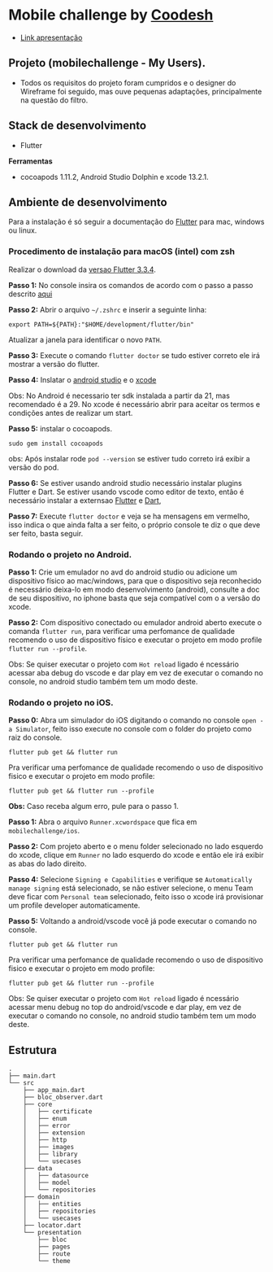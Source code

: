 # Mobile challenge by [Coodesh](https://lab.coodesh.com/public-challenges/mobile-challenge)

* [Link apresentação](https://www.loom.com/embed/4ef8d5290e9b461f83514ae0b592836b)

## Projeto (mobilechallenge - My Users).

* Todos os requisitos do projeto foram cumpridos e o designer do Wireframe foi seguido, mas ouve pequenas adaptações, principalmente na questão do filtro.

## Stack de desenvolvimento
* Flutter

**Ferramentas**
* cocoapods 1.11.2, Android Studio Dolphin e xcode 13.2.1.

## Ambiente de desenvolvimento

Para a instalação é só seguir a documentação do [Flutter](https://flutter.dev/docs/get-started/install) para mac, windows ou linux.

### Procedimento de instalação para macOS (intel) com zsh

Realizar o download da [versao Flutter 3.3.4](https://flutter.dev/docs/get-started/install/macos).

**Passo 1:** No console insira os comandos de acordo com o passo a passo descrito [aqui](https://flutter.dev/docs/get-started/install/macos)

**Passo 2:** Abrir o arquivo ```~/.zshrc``` e inserir a seguinte linha:

```
export PATH=${PATH}:"$HOME/development/flutter/bin"
```
Atualizar a janela para identificar o novo ```PATH```.

**Passo 3:** Execute o comando ```flutter doctor``` se tudo estiver correto ele irá mostrar a versão do flutter.

**Passo 4:** Inslatar o [android studio](https://developer.android.com/studio) e o [xcode](https://apps.apple.com/br/app/xcode/id497799835?mt=12)

Obs: No Android é necessario ter sdk instalada a partir da 21, mas recomendado é a 29. No xcode é necessário abrir para aceitar os termos e condições antes de realizar um start.


**Passo 5:** instalar o cocoapods.

```
sudo gem install cocoapods
```

obs: Após instalar rode ```pod --version``` se estiver tudo correto irá exibir a versão do pod.

**Passo 6:** Se estiver usando android studio necessário instalar plugins Flutter e Dart. Se estiver usando vscode como editor de texto, então é necessário instalar a externsao [Flutter](https://marketplace.visualstudio.com/items?itemName=Dart-Code.flutter) e [Dart](https://marketplace.visualstudio.com/items?itemName=Dart-Code.dart-code),

**Passo 7:** Execute ```flutter doctor``` e veja se ha mensagens em vermelho, isso indica o que ainda falta a ser feito, o próprio console te diz o que deve ser feito, basta seguir.

### Rodando o projeto no Android.

**Passo 1:** Crie um emulador no avd do android studio ou adicione um dispositivo físico ao mac/windows, para que o dispositivo seja reconhecido é necessário deixa-lo em modo desenvolvimento (android), consulte a doc  de seu dispositivo, no iphone basta que seja compatível com o a versão do xcode.

**Passo 2:** Com dispositivo conectado ou emulador android aberto execute o comanda ```flutter run```, para verificar uma perfomance de qualidade recomendo o uso de dispositivo físico e executar o projeto em modo profile ```flutter run --profile```.

Obs: Se quiser executar o projeto com ```Hot reload``` ligado é ncessário acessar aba debug do vscode e dar play em vez de executar o comando no console, no android studio também tem um modo deste.


### Rodando o projeto no iOS.

**Passo 0:** Abra um simulador do iOS  digitando o comando no console ```open -a Simulator```, feito isso execute no console com o folder do projeto como raiz do console.
```
flutter pub get && flutter run
```
Pra verificar uma perfomance de qualidade recomendo o uso de dispositivo fisico e executar o projeto em modo profile:

 ```
flutter pub get && flutter run --profile
 ```

**Obs:** Caso receba algum erro, pule para o passo 1.

**Passo 1:** Abra o arquivo ```Runner.xcwordspace``` que fica em ```mobilechallenge/ios```.

**Passo 2:** Com projeto aberto e o menu folder selecionado no lado esquerdo do xcode, clique em ```Runner``` no lado esquerdo do xcode e então ele irá exibir as abas do lado direito.

**Passo 4:** Selecione ```Signing e Capabilities``` e verifique se ```Automatically manage signing``` está selecionado, se não estiver selecione, o menu Team deve ficar com ```Personal team``` selecionado, feito isso o xcode irá provisionar um profile developer automaticamente.

**Passo 5:** Voltando a android/vscode você já pode executar o comando no console.

```
flutter pub get && flutter run
```
Pra verificar uma perfomance de qualidade recomendo o uso de dispositivo fisico e executar o projeto em modo profile:

 ```
flutter pub get && flutter run --profile
 ```

Obs: Se quiser executar o projeto com ```Hot reload``` ligado é ncessário acessar menu debug no top do android/vscode e dar play, em vez de executar o comando no console, no android studio também tem um modo deste.


## Estrutura

```
.
├── main.dart
└── src
    ├── app_main.dart
    ├── bloc_observer.dart
    ├── core
    │   ├── certificate
    │   ├── enum
    │   ├── error
    │   ├── extension
    │   ├── http
    │   ├── images
    │   ├── library
    │   └── usecases
    ├── data
    │   ├── datasource
    │   ├── model
    │   └── repositories
    ├── domain
    │   ├── entities
    │   ├── repositories
    │   └── usecases
    ├── locator.dart
    └── presentation
        ├── bloc
        ├── pages
        ├── route
        └── theme
```

